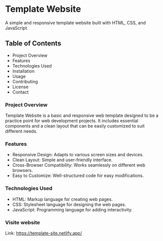 # Template Website
A simple and responsive template website built with HTML, CSS, and JavaScript.

## Table of Contents
- Project Overview
- Features
- Technologies Used
- Installation
- Usage
- Contributing
- License
- Contact

### Project Overview
Template Website is a basic and responsive web template designed to be a practice point for web development projects. It includes essential components and a clean layout that can be easily customized to suit different needs.

### Features
- Responsive Design: Adapts to various screen sizes and devices.
- Clean Layout: Simple and user-friendly interface.
- Cross-Browser Compatibility: Works seamlessly on different web browsers.
- Easy to Customize: Well-structured code for easy modifications.

### Technologies Used
- HTML: Markup language for creating web pages.
- CSS: Stylesheet language for designing the web pages.
- JavaScript: Programming language for adding interactivity.

### Visite website
Link: https://template-site.netlify.app/
